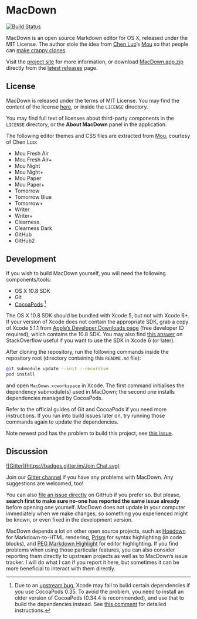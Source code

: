 # MacDown

[![Build Status](https://travis-ci.org/uranusjr/macdown.svg?branch=master)](https://travis-ci.org/uranusjr/macdown)

MacDown is an open source Markdown editor for OS X, released under the MIT License. The author stole the idea from [Chen Luo](https://twitter.com/chenluois)’s [Mou](http://mouapp.com) so that people can [make crappy clones](https://twitter.com/remaerd/status/484914820408279040).

Visit the [project site](http://macdown.uranusjr.com/) for more information, or download [MacDown.app.zip](http://macdown.uranusjr.com/download/latest/) directly from the [latest releases](https://github.com/uranusjr/macdown/releases/latest) page.

## License

MacDown is released under the terms of MIT License. You may find the content of the license [here](http://opensource.org/licenses/MIT), or inside the `LICENSE` directory.

You may find full text of licenses about third-party components in the `LICENSE` directory, or the **About MacDown** panel in the application.

The following editor themes and CSS files are extracted from [Mou](http://mouapp.com), courtesy of Chen Luo:

* Mou Fresh Air
* Mou Fresh Air+
* Mou Night
* Mou Night+
* Mou Paper
* Mou Paper+
* Tomorrow
* Tomorrow Blue
* Tomorrow+
* Writer
* Writer+
* Clearness
* Clearness Dark
* GitHub
* GitHub2

## Development

If you wish to build MacDown yourself, you will need the following components/tools:

* OS X 10.8 SDK
* Git
* [CocoaPods](http://cocoapods.org) [^1]

The OS X 10.8 SDK should be bundled with Xcode 5, but not with Xcode 6+. If your version of Xcode does not contain the appropriate SDK, grab a copy of Xcode 5.1.1 from [Apple’s Developer Downloads page](https://developer.apple.com/downloads/index.action) (free developer ID required), which contains the 10.8 SDK. You may also find [this answer](http://stackoverflow.com/a/11424966/1376863) on StackOverflow useful if you want to use the SDK in Xcode 6 (or later).

After cloning the repository, run the following commands inside the repository root (directory containing this `README.md` file):

```bash
git submodule update --init --recursive
pod install
```

and open `MacDown.xcworkspace` in Xcode. The first command initialises the dependency submodule(s) used in MacDown; the second one installs dependencies managed by CocoaPods.

Refer to the official guides of Git and CocoaPods if you need more instructions. If you run into build issues later on, try running those commands again to update the dependencies.

Note newest pod has the problem to build this project, see [this issue](https://github.com/uranusjr/macdown/issues/220).

## Discussion

[![Gitter](https://badges.gitter.im/Join Chat.svg)](https://gitter.im/uranusjr/macdown?utm_source=badge&utm_medium=badge&utm_campaign=pr-badge)

Join our [Gitter channel](https://gitter.im/uranusjr/macdown?utm_source=share-link&utm_medium=link&utm_campaign=share-link) if you have any problems with MacDown. Any suggestions are welcomed, too!

You can also [file an issue directly](https://github.com/uranusjr/macdown/issues/new) on GitHub if you prefer so. But please, **search first to make sure no-one has reported the same issue already** before opening one yourself. MacDown does not update in your computer immediately when we make changes, so something you experienced might be known, or even fixed in the development version.

MacDown depends a lot on other open source projects, such as [Hoedown](https://github.com/hoedown/hoedown) for Markdown-to-HTML rendering, [Prism](http://prismjs.com) for syntax highlighting (in code blocks), and [PEG Markdown Highlight](https://github.com/ali-rantakari/peg-markdown-highlight) for editor highlighting. If you find problems when using those particular features, you can also consider reporting them directly to upstream projects as well as to MacDown’s issue tracker. I will do what I can if you report it here, but sometimes it can be more beneficial to interact with them directly.

[^1]: Due to an [upstream bug](https://github.com/CocoaPods/CocoaPods/issues/2559), Xcode may fail to build certain dependencies if you use CocoaPods 0.35. To avoid the problem, you need to install an older version of CocoaPods (0.34.4 is recommended), and use that to build the dependencies instead. See [this comment](https://github.com/uranusjr/macdown/issues/220#issuecomment-65014799) for detailed instructions.

